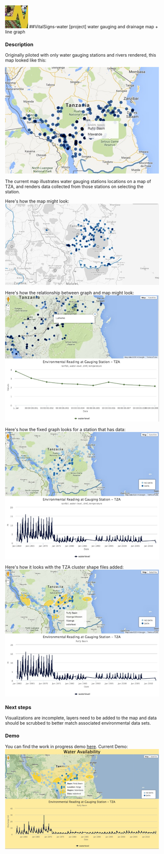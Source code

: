 ![VS-logo](https://raw.githubusercontent.com/auremoser/VitalSigns-climate/master/assets/logo-small.jpg)
##VitalSigns-water
[project] water gauging and drainage map + line graph

### Description
Originally piloted with only water gauging stations and rivers rendered, this map looked like this:

![Water Gauge + Drain](https://raw.githubusercontent.com/auremoser/VitalSigns-water/gh-pages/assets/TZA-sagcot.jpg)

The current map illustrates water gauging stations locations on a map of TZA, and renders data collected from those stations on selecting the station.

Here's how the map might look:
![Map of Gauging Stations](https://raw.githubusercontent.com/auremoser/VitalSigns-water/gh-pages/assets/TZA-water1.jpg)

Here's how the relationship between graph and map might look:
![Map of Gauging Station Data](https://raw.githubusercontent.com/auremoser/VitalSigns-water/gh-pages/assets/VS-watermashup.jpg)

Here's how the fixed graph looks for a station that has data:
![Has_Data](https://raw.githubusercontent.com/auremoser/VitalSigns-water/gh-pages/assets/TZA-waterFixed.jpg)

Here's how it looks with the TZA cluster shape files added:
![Clusters!](https://raw.githubusercontent.com/auremoser/VitalSigns-water/gh-pages/assets/TZA_clusters.jpg)

### Next steps
Visualizations are incomplete, layers need to be added to the map and data should be scrubbed to better match associated environmental data sets.

### Demo
You can find the work in progress demo [here](http://auremoser.github.io/VitalSigns-water/).
Current Demo:
![VitalSigns Final](https://raw.githubusercontent.com/auremoser/VitalSigns-water/gh-pages/assets/VS-final.jpg)
